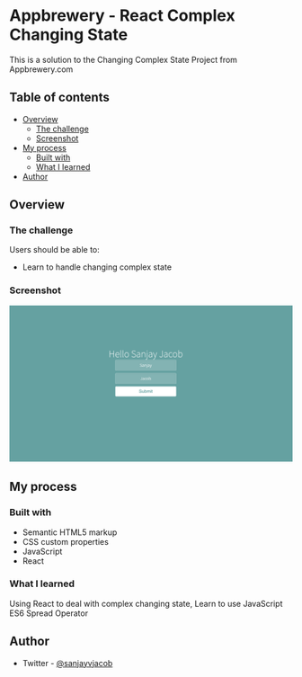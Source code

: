 # Appbrewery - React Complex Changing State

This is a solution to the Changing Complex State Project from Appbrewery.com

## Table of contents

- [Overview](#overview)
  - [The challenge](#the-challenge)
  - [Screenshot](#screenshot)
- [My process](#my-process)
  - [Built with](#built-with)
  - [What I learned](#what-i-learned)
- [Author](#author)

## Overview

### The challenge

Users should be able to:

- Learn to handle changing complex state

### Screenshot

![](./Screenshot.png)

## My process

### Built with

- Semantic HTML5 markup
- CSS custom properties
- JavaScript
- React

### What I learned

Using React to deal with complex changing state, Learn to use JavaScript ES6 Spread Operator

## Author

- Twitter - [@sanjayvjacob](https://www.twitter.com/sanjayvjacob)
